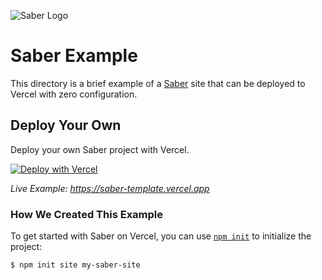 ![Saber Logo](https://github.com/khulnasoft-lab/khulnasoft/blob/main/packages/frameworks/logos/saber.svg)

# Saber Example

This directory is a brief example of a [Saber](https://saber.egoist.dev) site that can be deployed to Vercel with zero configuration.

## Deploy Your Own

Deploy your own Saber project with Vercel.

[![Deploy with Vercel](https://vercel.com/button)](https://vercel.com/new/clone?repository-url=https://github.com/khulnasoft-lab/khulnasoft/tree/main/examples/saber&template=saber)

_Live Example: https://saber-template.vercel.app_

### How We Created This Example

To get started with Saber on Vercel, you can use [`npm init`](https://docs.npmjs.com/cli/init) to initialize the project:

```shell
$ npm init site my-saber-site
```
